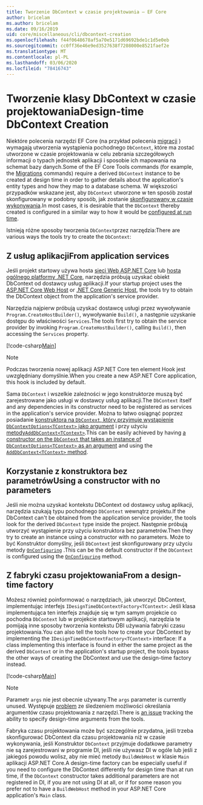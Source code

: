 ```yaml
---
title: Tworzenie DbContext w czasie projektowania — EF Core
author: bricelam
ms.author: bricelam
ms.date: 09/16/2019
uid: core/miscellaneous/cli/dbcontext-creation
ms.openlocfilehash: f44f0648678af5a70e5171d69692bde1c1d5e0eb
ms.sourcegitcommit: cc0ff36e46e9ed3527638f7208000e8521faef2e
ms.translationtype: MT
ms.contentlocale: pl-PL
ms.lasthandoff: 03/06/2020
ms.locfileid: "78416743"
---
```

# <a name="design-time-dbcontext-creation"></a><span data-ttu-id="316fe-102">Tworzenie klasy DbContext w czasie projektowania</span><span class="sxs-lookup"><span data-stu-id="316fe-102">Design-time DbContext Creation</span></span>

<span data-ttu-id="316fe-103">Niektóre polecenia narzędzi EF Core (na przykład polecenia [migracji][1] ) wymagają utworzenia wystąpienia pochodnego `DbContext`, które ma zostać utworzone w czasie projektowania w celu zebrania szczegółowych informacji o typach jednostek aplikacji i sposobie ich mapowania na schemat bazy danych.</span><span class="sxs-lookup"><span data-stu-id="316fe-103">Some of the EF Core Tools commands (for example, the [Migrations][1] commands) require a derived `DbContext` instance to be created at design time in order to gather details about the application's entity types and how they map to a database schema.</span></span> <span data-ttu-id="316fe-104">W większości przypadków wskazane jest, aby `DbContext` utworzone w ten sposób został skonfigurowany w podobny sposób, jak zostanie [skonfigurowany w czasie wykonywania][2].</span><span class="sxs-lookup"><span data-stu-id="316fe-104">In most cases, it is desirable that the `DbContext` thereby created is configured in a similar way to how it would be [configured at run time][2].</span></span>

<span data-ttu-id="316fe-105">Istnieją różne sposoby tworzenia `DbContext`przez narzędzia:</span><span class="sxs-lookup"><span data-stu-id="316fe-105">There are various ways the tools try to create the `DbContext`:</span></span>

## <a name="from-application-services"></a><span data-ttu-id="316fe-106">Z usług aplikacji</span><span class="sxs-lookup"><span data-stu-id="316fe-106">From application services</span></span>

<span data-ttu-id="316fe-107">Jeśli projekt startowy używa hosta [sieci Web ASP.NET Core][3] lub [hosta ogólnego platformy .NET Core][4], narzędzia próbują uzyskać obiekt DbContext od dostawcy usług aplikacji.</span><span class="sxs-lookup"><span data-stu-id="316fe-107">If your startup project uses the [ASP.NET Core Web Host][3] or [.NET Core Generic Host][4], the tools try to obtain the DbContext object from the application's service provider.</span></span>

<span data-ttu-id="316fe-108">Narzędzia najpierw próbują uzyskać dostawcę usługi przez wywoływanie `Program.CreateHostBuilder()`, wywoływanie `Build()`, a następnie uzyskanie dostępu do właściwości `Services`.</span><span class="sxs-lookup"><span data-stu-id="316fe-108">The tools first try to obtain the service provider by invoking `Program.CreateHostBuilder()`, calling `Build()`, then accessing the `Services` property.</span></span>

[!code-csharp[Main](../../../../samples/core/Miscellaneous/CommandLine/ApplicationService.cs)]

> [!NOTE]
> <span data-ttu-id="316fe-109">Podczas tworzenia nowej aplikacji ASP.NET Core ten element Hook jest uwzględniany domyślnie.</span><span class="sxs-lookup"><span data-stu-id="316fe-109">When you create a new ASP.NET Core application, this hook is included by default.</span></span>

<span data-ttu-id="316fe-110">Sama `DbContext` i wszelkie zależności w jego konstruktorze muszą być zarejestrowane jako usługi w dostawcy usług aplikacji.</span><span class="sxs-lookup"><span data-stu-id="316fe-110">The `DbContext` itself and any dependencies in its constructor need to be registered as services in the application's service provider.</span></span> <span data-ttu-id="316fe-111">Można to łatwo osiągnąć poprzez posiadanie [konstruktora na `DbContext`, który przyjmuje wystąpienie `DbContextOptions<TContext>` jako argument][5] i przy użyciu [metody`AddDbContext<TContext>`][6].</span><span class="sxs-lookup"><span data-stu-id="316fe-111">This can be easily achieved by having [a constructor on the `DbContext` that takes an instance of `DbContextOptions<TContext>` as an argument][5] and using the [`AddDbContext<TContext>` method][6].</span></span>

## <a name="using-a-constructor-with-no-parameters"></a><span data-ttu-id="316fe-112">Korzystanie z konstruktora bez parametrów</span><span class="sxs-lookup"><span data-stu-id="316fe-112">Using a constructor with no parameters</span></span>

<span data-ttu-id="316fe-113">Jeśli nie można uzyskać kontekstu DbContext od dostawcy usług aplikacji, narzędzia szukają typu pochodnego `DbContext` wewnątrz projektu.</span><span class="sxs-lookup"><span data-stu-id="316fe-113">If the DbContext can't be obtained from the application service provider, the tools look for the derived `DbContext` type inside the project.</span></span> <span data-ttu-id="316fe-114">Następnie próbują utworzyć wystąpienie przy użyciu konstruktora bez parametrów.</span><span class="sxs-lookup"><span data-stu-id="316fe-114">Then they try to create an instance using a constructor with no parameters.</span></span> <span data-ttu-id="316fe-115">Może to być Konstruktor domyślny, jeśli `DbContext` jest skonfigurowany przy użyciu metody [`OnConfiguring`][7] .</span><span class="sxs-lookup"><span data-stu-id="316fe-115">This can be the default constructor if the `DbContext` is configured using the [`OnConfiguring`][7] method.</span></span>

## <a name="from-a-design-time-factory"></a><span data-ttu-id="316fe-116">Z fabryki czasu projektowania</span><span class="sxs-lookup"><span data-stu-id="316fe-116">From a design-time factory</span></span>

<span data-ttu-id="316fe-117">Możesz również poinformować o narzędziach, jak utworzyć DbContext, implementując interfejs `IDesignTimeDbContextFactory<TContext>`: Jeśli klasa implementująca ten interfejs znajduje się w tym samym projekcie co pochodna `DbContext` lub w projekcie startowym aplikacji, narzędzia te pomijają inne sposoby tworzenia kontekstu DBI używania fabryki czasu projektowania.</span><span class="sxs-lookup"><span data-stu-id="316fe-117">You can also tell the tools how to create your DbContext by implementing the `IDesignTimeDbContextFactory<TContext>` interface: If a class implementing this interface is found in either the same project as the derived `DbContext` or in the application's startup project, the tools bypass the other ways of creating the DbContext and use the design-time factory instead.</span></span>

[!code-csharp[Main](../../../../samples/core/Miscellaneous/CommandLine/BloggingContextFactory.cs)]

> [!NOTE]
> <span data-ttu-id="316fe-118">Parametr `args` nie jest obecnie używany.</span><span class="sxs-lookup"><span data-stu-id="316fe-118">The `args` parameter is currently unused.</span></span> <span data-ttu-id="316fe-119">Występuje [problem][8] ze śledzeniem możliwości określania argumentów czasu projektowania z narzędzi.</span><span class="sxs-lookup"><span data-stu-id="316fe-119">There is [an issue][8] tracking the ability to specify design-time arguments from the tools.</span></span>

<span data-ttu-id="316fe-120">Fabryka czasu projektowania może być szczególnie przydatna, jeśli trzeba skonfigurować DbContext dla czasu projektowania niż w czasie wykonywania, jeśli Konstruktor `DbContext` przyjmuje dodatkowe parametry nie są zarejestrowani w programie DI, jeśli nie używasz DI w ogóle lub jeśli z jakiegoś powodu wolisz, aby nie mieć metody `BuildWebHost` w klasie `Main` aplikacji ASP.NET Core.</span><span class="sxs-lookup"><span data-stu-id="316fe-120">A design-time factory can be especially useful if you need to configure the DbContext differently for design time than at run time, if the `DbContext` constructor takes additional parameters are not registered in DI, if you are not using DI at all, or if for some reason you prefer not to have a `BuildWebHost` method in your ASP.NET Core application's `Main` class.</span></span>

  [1]: xref:core/managing-schemas/migrations/index
  [2]: xref:core/miscellaneous/configuring-dbcontext
  [3]: /aspnet/core/fundamentals/host/web-host
  [4]: /aspnet/core/fundamentals/host/generic-host
  [5]: xref:core/miscellaneous/configuring-dbcontext#constructor-argument
  [6]: xref:core/miscellaneous/configuring-dbcontext#using-dbcontext-with-dependency-injection
  [7]: xref:core/miscellaneous/configuring-dbcontext#onconfiguring
  [8]: https://github.com/aspnet/EntityFrameworkCore/issues/8332
